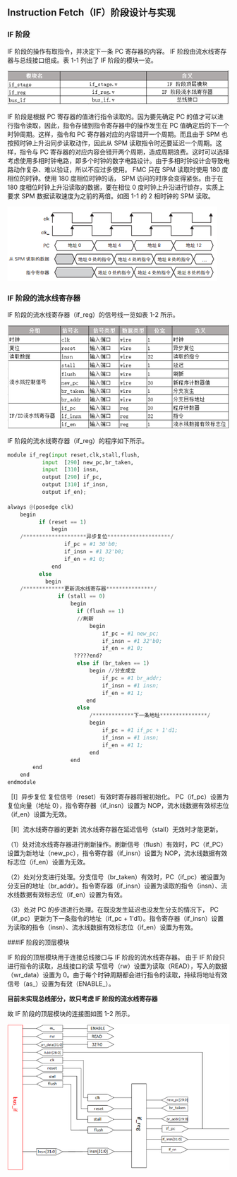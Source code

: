 ## Instruction Fetch（IF）阶段设计与实现

### IF 阶段

IF 阶段的操作有取指令，并决定下一条 PC 寄存器的内容。 IF 阶段由流水线寄存器与总线接口组成。表 1-1 列出了 IF 阶段的模块一览。

![Table 1-1](/image/if_modules.png)

IF 阶段是根据 PC 寄存器的值进行指令读取的。因为要先确定 PC 的值才可以进行指令读取，因此，指令存储到指令寄存器中的操作发生在 PC 值确定后的下一个时钟周期。这样，指令和 PC 寄存器对应的内容错开一个周期。而且由于 SPM 也按照时钟上升沿同步读取动作，因此从 SPM 读取指令时还要延迟一个周期。这样，指令与 PC 寄存器的对应内容会错开两个周期，造成周期浪费。这时可以选择考虑使用多相时钟电路，即多个时钟的数字电路设计。由于多相时钟设计会导致电路动作复杂、难以验证，所以不应过多使用。 FMC 只在 SPM 读取时使用 180 度相位的时钟。使用 180 度相位时钟的话， SPM 访问的时序会变得紧张。由于在 180 度相位时钟上升沿读取的数据，要在相位 0 度时钟上升沿进行锁存，实质上要求 SPM 数据读取速度为之前的两倍。如图 1-1 的 2 相时钟的 SPM 读取。

![Figure 1-1](/image/data_write_SPM.png)

### IF 阶段的流水线寄存器

IF 阶段的流水线寄存器（if_reg）的信号线一览如表 1-2 所示。

![Table 1-2](/image/if_signals.png)

IF 阶段的流水线寄存器（if_reg）的程序如下所示。
```python
module if_reg(input reset,clk,stall,flush,
	       input  [290] new_pc,br_taken,
	       input  [310] insn,
	       output [290] if_pc,
	       output [310] if_insn,
	       output if_en);

always @(posedge clk)
    begin
          if (reset == 1)
	          begin
	/********************异步复位********************/
	              if_pc = #1 30'b0;
	              if_insn = #1 32'b0;
	              if_en = #1 0;
	          end
          else
	        begin
	/*************更新流水线寄存器***************/
	            if (stall == 0)
	                begin
	                  if (flush == 1)                    
	                  //刷新
		                  begin
		                      if_pc = #1 new_pc;
		                      if_insn = #1 32'b0;
		                      if_en = #1 0;
		             ?????end?
	                  else if (br_taken == 1)
		                  begin //分支成立
		                      if_pc = #1 br_addr;
		                      if_insn = #1 insn;
		                      if_en = #1 1;
		                 end
	                  else                                     
	                      /*************下一条地址***************/
		                  begin
		                      if_pc = #1 if_pc + 1'd1;
		                      if_insn = #1 insn;
		                      if_en = #1 1;
		                  end
	                end
	    end
    end
endmodule
```
［Ⅰ］异步复位
复位信号（reset）有效时寄存器将被初始化。 PC（if_pc）设置为复位向量（地址 0），指令寄存器（if_insn）设置为 NOP，流水线数据有效标志位（if_en）设置为无效。

［Ⅱ］流水线寄存器的更新
流水线寄存器在延迟信号（stall）无效时才能更新。

（1）处对流水线寄存器进行刷新操作。刷新信号（flush）有效时，PC（if_PC）设置为新地址（new_pc），指令寄存器（if_insn）设置为 NOP，流水线数据有效标志位（if_en）设置为无效。

（2）处对分支进行处理。分支信号（br_taken）有效时，PC（if_pc）被设置为分支目的地址（br_addr）。指令寄存器（if_insn）设置为读取的指令（insn）、流水线数据有效标志位（if_en）设置为有效。

（3）处对 PC 的步进进行处理。在既没发生延迟也没发生分支的情况下， PC（if_pc）更新为下一条指令的地址（if_pc + 1'd1）。指令寄存器（if_insn）设置为读取的指令（insn）、流水线数据有效标志位（if_en）设置为有效。

###IF 阶段的顶层模块

IF 阶段的顶层模块用于连接总线接口与 IF 阶段的流水线寄存器。 由于 IF
阶段只进行指令的读取，总线接口的读  写信号（rw）设置为读取（READ），写入的数据（wr_data）设置为 0。由于每个时钟周期都会进行指令的读取，持续将地址有效信号（as_）设置为有效（ENABLE_）。

**目前未实现总线部分，故只考虑 IF 阶段的流水线寄存器**

故 IF 阶段的顶层模块的连接图如图 1-2 所示。

![Figure 1-2](/image/if_stage.png)
